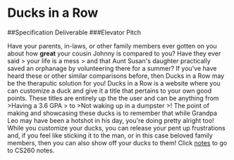 # Ducks in a Row
##Specification Deliverable
###Elevator Pitch

Have your parents, in-laws, or other family members ever gotten on you about how **great** your cousin Johnny is compared to you? Have they ever said > your life is a mess > and that Aunt Susan's daughter practically saved an orphanage by volunteering there for a summer? If you've have heard these or other similar comparisons before, then Ducks in a Row may be the theraputic solution for you! Ducks in a Row is a website where you can customize a duck and give it a title that pertains to your own good points. These titles are entirely up the the user and can be anything from >Having a 3.6 GPA > to >Not waking up in a dumpster >! The point of making and showcasing these ducks is to remember that while Grandpa Leo may have been a hotshot in his day, you're doing pretty alright too! While you customize your ducks, you can release your pent up frustrations and, if you feel like sticking it to the man, or in this case beloved family members, then you can also show off your ducks to them!
Click [notes](https://github.com/CelestialOkamii/startup/blob/main/notes.md) to go to CS260 notes.